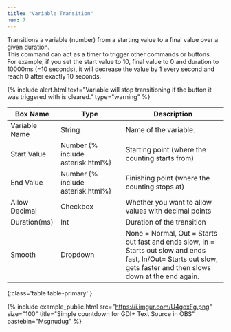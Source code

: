 ```yaml
---
title: "Variable Transition"
num: 7
---
```


Transitions a variable (number) from a starting value to a final value over a given duration.\
This command can act as a timer to trigger other commands or buttons.\
For example, if you set the start value to 10, final value to 0 and duration to 10000ms (=10 seconds), it will decrease the value by 1 every second and reach 0 after exactly 10 seconds.

{% include alert.html text="Variable will stop transitioning if the button it was triggered with is cleared." type="warning" %}  

| Box Name | Type | Description | 
|-------|--------|--------
| Variable Name | String | Name of the variable. |
|Start Value |	Number {% include asterisk.html%}|	Starting point (where the counting starts from)|
|End Value |	Number {% include asterisk.html%}|	Finishing point (where the counting stops at)|
|Allow Decimal|	Checkbox|	Whether you want to allow values with decimal points|
|Duration(ms)|	Int|	Duration of the transition|
|Smooth|Dropdown|None = Normal, Out = Starts out fast and ends slow, In = Starts out slow and ends fast, In/Out= Starts out slow, gets faster and then slows down at the end again.
{:class='table table-primary' }

{% include example_public.html src="https://i.imgur.com/U4goxFg.png" size="100" title="Simple countdown for GDI+ Text Source in OBS" pastebin="Msgnudug" %}  